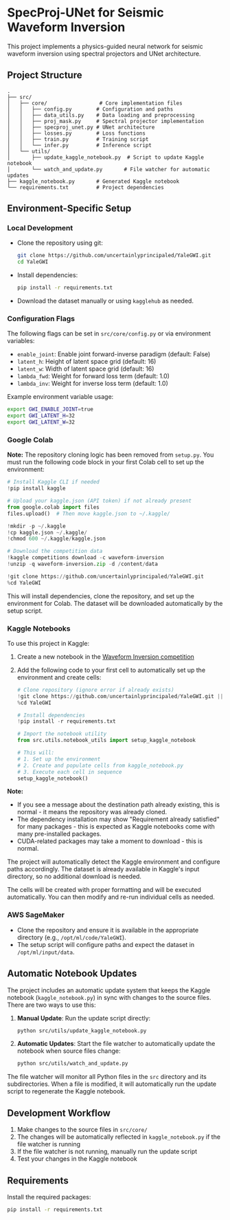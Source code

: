 # SpecProj-UNet for Seismic Waveform Inversion

This project implements a physics-guided neural network for seismic waveform inversion using spectral projectors and UNet architecture.

## Project Structure

```
.
├── src/
│   ├── core/                 # Core implementation files
│   │   ├── config.py        # Configuration and paths
│   │   ├── data_utils.py    # Data loading and preprocessing
│   │   ├── proj_mask.py     # Spectral projector implementation
│   │   ├── specproj_unet.py # UNet architecture
│   │   ├── losses.py        # Loss functions
│   │   ├── train.py         # Training script
│   │   └── infer.py         # Inference script
│   └── utils/
│       ├── update_kaggle_notebook.py  # Script to update Kaggle notebook
│       └── watch_and_update.py       # File watcher for automatic updates
├── kaggle_notebook.py       # Generated Kaggle notebook
└── requirements.txt         # Project dependencies
```

## Environment-Specific Setup

### Local Development
- Clone the repository using git:
  ```bash
  git clone https://github.com/uncertainlyprincipaled/YaleGWI.git
  cd YaleGWI
  ```
- Install dependencies:
  ```bash
  pip install -r requirements.txt
  ```
- Download the dataset manually or using `kagglehub` as needed.

### Configuration Flags
The following flags can be set in `src/core/config.py` or via environment variables:

- `enable_joint`: Enable joint forward-inverse paradigm (default: False)
- `latent_h`: Height of latent space grid (default: 16)
- `latent_w`: Width of latent space grid (default: 16)
- `lambda_fwd`: Weight for forward loss term (default: 1.0)
- `lambda_inv`: Weight for inverse loss term (default: 1.0)

Example environment variable usage:
```bash
export GWI_ENABLE_JOINT=true
export GWI_LATENT_H=32
export GWI_LATENT_W=32
```

### Google Colab
**Note:** The repository cloning logic has been removed from `setup.py`. You must run the following code block in your first Colab cell to set up the environment:

```python
# Install Kaggle CLI if needed
!pip install kaggle

# Upload your kaggle.json (API token) if not already present
from google.colab import files
files.upload()  # Then move kaggle.json to ~/.kaggle/

!mkdir -p ~/.kaggle
!cp kaggle.json ~/.kaggle/
!chmod 600 ~/.kaggle/kaggle.json

# Download the competition data
!kaggle competitions download -c waveform-inversion
!unzip -q waveform-inversion.zip -d /content/data

!git clone https://github.com/uncertainlyprincipaled/YaleGWI.git
%cd YaleGWI
```

This will install dependencies, clone the repository, and set up the environment for Colab. The dataset will be downloaded automatically by the setup script.

### Kaggle Notebooks
To use this project in Kaggle:

1. Create a new notebook in the [Waveform Inversion competition](https://www.kaggle.com/competitions/waveform-inversion)

2. Add the following code to your first cell to automatically set up the environment and create cells:
   ```python
   # Clone repository (ignore error if already exists)
   !git clone https://github.com/uncertainlyprincipaled/YaleGWI.git || true
   %cd YaleGWI
   
   # Install dependencies
   !pip install -r requirements.txt
   
   # Import the notebook utility
   from src.utils.notebook_utils import setup_kaggle_notebook
   
   # This will:
   # 1. Set up the environment
   # 2. Create and populate cells from kaggle_notebook.py
   # 3. Execute each cell in sequence
   setup_kaggle_notebook()
   ```

**Note:** 
- If you see a message about the destination path already existing, this is normal - it means the repository was already cloned.
- The dependency installation may show "Requirement already satisfied" for many packages - this is expected as Kaggle notebooks come with many pre-installed packages.
- CUDA-related packages may take a moment to download - this is normal.

The project will automatically detect the Kaggle environment and configure paths accordingly. The dataset is already available in Kaggle's input directory, so no additional download is needed.

The cells will be created with proper formatting and will be executed automatically. You can then modify and re-run individual cells as needed.

### AWS SageMaker
- Clone the repository and ensure it is available in the appropriate directory (e.g., `/opt/ml/code/YaleGWI`).
- The setup script will configure paths and expect the dataset in `/opt/ml/input/data`.

## Automatic Notebook Updates

The project includes an automatic update system that keeps the Kaggle notebook (`kaggle_notebook.py`) in sync with changes to the source files. There are two ways to use this:

1. **Manual Update**: Run the update script directly:
   ```bash
   python src/utils/update_kaggle_notebook.py
   ```

2. **Automatic Updates**: Start the file watcher to automatically update the notebook when source files change:
   ```bash
   python src/utils/watch_and_update.py
   ```

The file watcher will monitor all Python files in the `src` directory and its subdirectories. When a file is modified, it will automatically run the update script to regenerate the Kaggle notebook.

## Development Workflow

1. Make changes to the source files in `src/core/`
2. The changes will be automatically reflected in `kaggle_notebook.py` if the file watcher is running
3. If the file watcher is not running, manually run the update script
4. Test your changes in the Kaggle notebook

## Requirements

Install the required packages:
```bash
pip install -r requirements.txt
```


